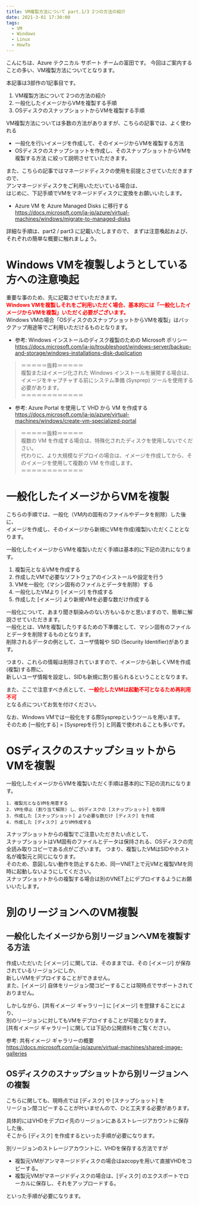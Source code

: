 ```yaml
---
title: VM複製方法について part.1/3 2つの方法の紹介
date: 2021-3-01 17:30:00
tags:
  - VM
  - Windows
  - Linux
  - HowTo
---
```


こんにちは、Azure テクニカル サポート チームの富田です。
今回はご案内することの多い、VM複製方法についてとなります。

本記事は3部作の1記事目です。
 1. VM複製方法について 2つの方法の紹介
 2. 一般化したイメージからVMを複製する手順
 3. OSディスクのスナップショットからVMを複製する手順

VM複製方法については多数の方法がありますが、こちらの記事では、よく使われる
 - 一般化を行いイメージを作成して、そのイメージからVMを複製する方法
 - OSディスクのスナップショットを作成し、そのスナップショットからVMを複製する方法
に絞って説明させていただきます。  

また、こちらの記事ではマネージドディスクの使用を前提とさせていただきますので、  
アンマネージドディスクをご利用いただいている場合は、  
はじめに、下記手順でVMをマネージドディスクに変換をお願いいたします。

- Azure VM を Azure Managed Disks に移行する  
https://docs.microsoft.com/ja-jp/azure/virtual-machines/windows/migrate-to-managed-disks

詳細な手順は、part2 / part3 に記載いたしますので、
まずは注意喚起および、それぞれの簡単な概要に触れましょう。

# Windows VMを複製しようとしている方への注意喚起

重要な事のため、先に記載させていただきます。  
**<font color="red">Windows VMを複製しそれをご利用いただく場合、基本的には「一般化したイメージからVMを複製」いただく必要がございます。</font>**   
Windows VMの場合「OSディスクのスナップショットからVMを複製」はバックアップ用途等でご利用いただけるものとなります。  

- 参考: Windows インストールのディスク複製のための Microsoft ポリシー  
https://docs.microsoft.com/ja-jp/troubleshoot/windows-server/backup-and-storage/windows-installations-disk-duplication
 
>＝＝＝＝＝抜粋＝＝＝＝＝  
>複製またはイメージ化された Windows インストールを展開する場合は、  
>イメージをキャプチャする前にシステム準備 (Sysprep) ツールを使用する必要があります。  
>＝＝＝＝＝＝＝＝＝＝＝＝  
 
- 参考: Azure Portal を使用して VHD から VM を作成する  
https://docs.microsoft.com/ja-jp/azure/virtual-machines/windows/create-vm-specialized-portal
 
>＝＝＝＝＝抜粋＝＝＝＝＝  
>複数の VM を作成する場合は、特殊化されたディスクを使用しないでください。  
>代わりに、より大規模なデプロイの場合は、イメージを作成してから、そのイメージを使用して複数の VM を作成します。  
>＝＝＝＝＝＝＝＝＝＝＝＝  

# 一般化したイメージからVMを複製

こちらの手順では、一般化（VM内の固有のファイルやデータを削除）した後に、  
イメージを作成し、そのイメージから新規にVMを作成(複製)いただくこととなります。

一般化したイメージからVMを複製いただく手順は基本的に下記の流れになります。
1. 複製元となるVMを作成する
2. 作成したVMで必要なソフトウェアのインストールや設定を行う
3. VMを一般化（マシン固有のファイルとデータを削除）する
4. 一般化したVMより [イメージ] を作成する
5. 作成した [イメージ] より新規VMを必要な数だけ作成する

一般化について、あまり聞き馴染みのない方もいるかと思いますので、簡単に解説させていただきます。  
一般化とは、VMを複製したりするための下準備として、マシン固有のファイルとデータを削除するものとなります。  
削除されるデータの例として、ユーザ情報や SID (Security Identifier)があります。  

つまり、これらの情報は削除されていますので、イメージから新しくVMを作成(複製)する際に、  
新しいユーザ情報を設定し、SIDも新規に割り振られるということとなります。

また、ここで注意すべき点として、**<font color="red">一般化したVMは起動不可となるため再利用不可</font>**   
となる点についてお気を付けください。

なお、Windows VMでは一般化をする際Sysprepというツールを用います。  
そのため [一般化する] = [Sysprepを行う] と同義で使われることも多いです。

# OSディスクのスナップショットからVMを複製

一般化したイメージからVMを複製いただく手順は基本的に下記の流れになります。

	1. 複製元となるVMを用意する
	2. VMを停止 (割り当て解除) し、OSディスクの [スナップショット] を取得
	3. 作成した [スナップショット] より必要な数だけ [ディスク] を作成
	4. 作成した [ディスク] よりVM作成する

スナップショットからの複製でご注意いただきたい点として、   
スナップショットはVM固有のファイルとデータは保持される、OSディスクの完全読み取りコピーである点がございます。
つまり、複製したVMはSIDやホスト名が複製元と同じになります。  
そのため、意図しない動作を防止するため、同一VNET上で元VMと複製VMを同時に起動しないようにしてください。  
スナップショットからの複製する場合は別のVNET上にデプロイするようにお願いいたします。  

# 別のリージョンへのVM複製

## 一般化したイメージから別リージョンへVMを複製する方法

作成いただいた [イメージ] に関しては、そのままでは、その [イメージ] が保存されているリージョンにしか、  
新しいVMをデプロイすることができません。  
また、[イメージ] 自体をリージョン間コピーすることは現時点でサポートされておりません。  

しかしながら、[共有イメージ ギャラリー] に [イメージ] を登録することにより、  
別のリージョンに対してもVMをデプロイすることが可能となります。  
[共有イメージ ギャラリー] に関しては下記の公開資料をご覧ください。  

参考: 共有イメージ ギャラリーの概要  
https://docs.microsoft.com/ja-jp/azure/virtual-machines/shared-image-galleries

## OSディスクのスナップショットから別リージョンへの複製

こちらに関しても、現時点では [ディスク] や [スナップショット] を  
リージョン間コピーすることが叶いませんので、ひと工夫する必要があります。  

具体的にはVHDをデプロイ先のリージョンにあるストレージアカウントに保存した後、  
そこから [ディスク] を作成するといった手順が必要になります。  

別リージョンのストレージアカウントに、VHDを保存する方法ですが  
 - 複製元VMがアンマネージドディスクの場合はazcopyを用いて直接VHDをコピーする。
 - 複製元VMがマネージドディスクの場合は、[ディスク] のエクスポートでローカルに保存し、それをアップロードする。  

といった手順が必要になります。





